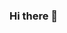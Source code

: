### Hi there 👋

<!--
**renaa/renaa** is a ✨ _special_ ✨ repository because its `README.md` (this file) appears on your GitHub profile.

Here are some ideas to get you started:

- 🔭 I’m currently working on: frontend/backend .NET and python projects
- 🌱 I’m currently learning: React, ... and everything
- 📫 How to reach me: tomasrenaa@gmail.com | (+47) 481-777-86

- 👯 I’m looking to collaborate on ...
- 🤔 I’m looking for help with ...
- 💬 Ask me about ...

- 😄 Pronouns: ...
- ⚡ Fun fact: ...
-->
